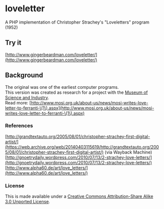 # loveletter

A PHP implementation of Christopher Strachey's "Loveletters" program (1952)

## Try it

[http://www.gingerbeardman.com/loveletter/](http://www.gingerbeardman.com/loveletter/)

## Background

The original was one of the earliest computer programs.  
This version was created as research for a project with the [Museum of Science and Industry](http://www.mosi.org.uk).  
Read more: [http://www.mosi.org.uk/about-us/news/mosi-writes-love-letter-to-ferranti-\(1\).aspx](http://www.mosi.org.uk/about-us/news/mosi-writes-love-letter-to-ferranti-\(1\).aspx)  

### References

[http://grandtextauto.org/2005/08/01/christopher-strachey-first-digital-artist/](https://web.archive.org/web/20140403115619/http://grandtextauto.org/2005/08/01/christopher-strachey-first-digital-artist/) (via Wayback Machine)  
[http://gnoetrydaily.wordpress.com/2010/07/13/2-strachey-love-letters/](http://gnoetrydaily.wordpress.com/2010/07/13/2-strachey-love-letters/)  
[http://www.alpha60.de/art/love_letters/](http://www.alpha60.de/art/love_letters/)  

### License
This is made available under a [Creative Commons Attribution-Share Alike 3.0 Unported License](http://creativecommons.org/licenses/by-sa/3.0).
